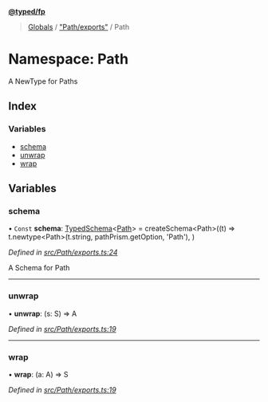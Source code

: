 **[@typed/fp](../README.md)**

> [Globals](../globals.md) / ["Path/exports"](_path_exports_.md) / Path

# Namespace: Path

A NewType for Paths

## Index

### Variables

* [schema](_path_exports_.path.md#schema)
* [unwrap](_path_exports_.path.md#unwrap)
* [wrap](_path_exports_.path.md#wrap)

## Variables

### schema

• `Const` **schema**: [TypedSchema](../interfaces/_io_typedschema_.typedschema.md)\<[Path](_path_exports_.path.md)> = createSchema\<Path>((t) => t.newtype\<Path>(t.string, pathPrism.getOption, 'Path'), )

*Defined in [src/Path/exports.ts:24](https://github.com/TylorS/typed-fp/blob/6ccb290/src/Path/exports.ts#L24)*

A Schema for Path

___

### unwrap

•  **unwrap**: (s: S) => A

*Defined in [src/Path/exports.ts:19](https://github.com/TylorS/typed-fp/blob/6ccb290/src/Path/exports.ts#L19)*

___

### wrap

•  **wrap**: (a: A) => S

*Defined in [src/Path/exports.ts:19](https://github.com/TylorS/typed-fp/blob/6ccb290/src/Path/exports.ts#L19)*
